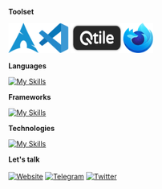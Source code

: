 **Toolset**

<img src="./arch.svg" height="60" width="60"><img src="./code.svg" height="60" width="60"> <img src="./qtile.png" height="60" width="105"><img src="./firefox.svg" height="60" width="60">

**Languages**

[![My Skills](https://skillicons.dev/icons?i=ts,js,mysql,mongodb,postgres)](https://skillicons.dev)
<br />

**Frameworks**

[![My Skills](https://skillicons.dev/icons?i=react,nextjs,express,nodejs,sass,tailwind,bootstrap)](https://skillicons.dev)
<br />

**Technologies**

[![My Skills](https://skillicons.dev/icons?i=firebase,prisma,vite,figma,redux,git,postman)](https://skillicons.dev)
<br />

**Let's talk**
<br /> <br />
[![Website](https://img.shields.io/badge/-Mohammedd.com-gray?logo=about.me&style=for-the-badge&logoColor=white)](https://mohammedd.com)
[![Telegram](https://img.shields.io/badge/-Telegram-gray?logo=Telegram&style=for-the-badge&logoColor=white)](https://t.me/mohammed_jabbar_019)
[![Twitter](https://img.shields.io/badge/-Twitter-gray?logo=twitter&style=for-the-badge&logoColor=white)](https://twitter.com/Mohammedjabbar0)
